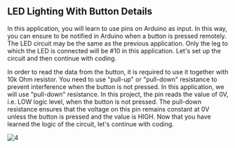 ## LED Lighting With Button Details
In this application, you will learn to use pins on Arduino as input. In this way, you can ensure to be notified in Arduino when a button is pressed remotely. The LED circuit may be the same as the previous application. Only the leg to which the LED is connected will be #10 in this application. Let's set up the circuit and then continue with coding.

In order to read the data from the button, it is required to use it together with 10k Ohm resistor. You need to use "pull-up" or "pull-down" resistance to prevent interference when the button is not pressed. In this application, we will use "pull-down" resistance. In this project, the pin reads the value of 0V, i.e. LOW logic level, when the button is not pressed. The pull-down resistance ensures that the voltage on this pin remains constant at 0V unless the button is pressed and the value is HIGH. Now that you have learned the logic of the circuit, let's continue with coding.

![4](https://user-images.githubusercontent.com/112697142/190633739-54ec4c91-b376-4a4c-ad7e-d59bac5075ee.PNG)
